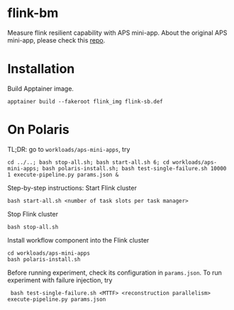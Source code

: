 # flink-bm
Measure flink resilient capability with APS mini-app.
About the original APS mini-app, please check this [repo](https://github.com/diaspora-project/aps-mini-apps).

# Installation

Build Apptainer image.

```
apptainer build --fakeroot flink_img flink-sb.def
```

# On Polaris

TL;DR: go to `workloads/aps-mini-apps`, try
```
cd ../..; bash stop-all.sh; bash start-all.sh 6; cd workloads/aps-mini-apps; bash polaris-install.sh; bash test-single-failure.sh 10000 1 execute-pipeline.py params.json &
```

Step-by-step instructions: Start Flink cluster

```
bash start-all.sh <number of task slots per task manager>
```

Stop Flink cluster

```
bash stop-all.sh
```

Install workflow component into the Flink cluster

```
cd workloads/aps-mini-apps
bash polaris-install.sh
```

Before running experiment, check its configuration in `params.json`.
To run experiment with failure injection, try

```
 bash test-single-failure.sh <MTTF> <reconstruction parallelism> execute-pipeline.py params.json
```



